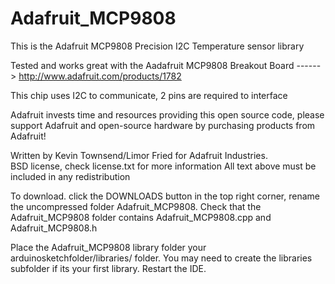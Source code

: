 Adafruit_MCP9808
================

This is the Adafruit MCP9808 Precision I2C Temperature sensor library

Tested and works great with the Aadafruit MCP9808 Breakout Board 
    ------> http://www.adafruit.com/products/1782

This chip uses I2C to communicate, 2 pins are required to interface

Adafruit invests time and resources providing this open source code, 
please support Adafruit and open-source hardware by purchasing 
products from Adafruit!

Written by Kevin Townsend/Limor Fried for Adafruit Industries.  
BSD license, check license.txt for more information
All text above must be included in any redistribution

To download. click the DOWNLOADS button in the top right corner, rename the uncompressed folder Adafruit_MCP9808. Check that the Adafruit_MCP9808 folder contains Adafruit_MCP9808.cpp and Adafruit_MCP9808.h

Place the Adafruit_MCP9808 library folder your arduinosketchfolder/libraries/ folder. You may need to create the libraries subfolder if its your first library. Restart the IDE.